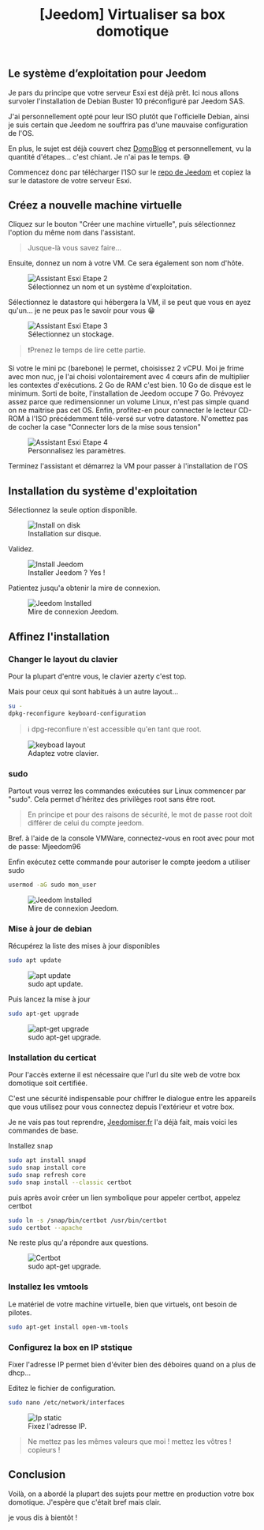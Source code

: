 ﻿---
title: "[Jeedom] Virtualiser sa box domotique"
excerpt: "Installer Jeedom sous Esxi VM a l'aide de l'image officielle."
category: Jeedom
classes: wide
tags: 
  - VMWare	
  - Esxi
  - Jeedom
header:
  teaser: /assets/images/2022-10-26-Esxi-Jeedom-Installation.webp
  image_description: "Jeedom sur Esxi"
---

## Le système d’exploitation pour Jeedom

Je pars du principe que votre serveur Esxi est déjà prêt. Ici nous allons survoler l'installation de Debian Buster 10 préconfiguré par Jeedom SAS.

J'ai personnellement opté pour leur ISO plutôt que l'officielle Debian, ainsi je suis certain que Jeedom ne souffrira pas d'une mauvaise configuration de l'OS.

En plus, le sujet est déjà couvert chez [DomoBlog](https://www.domo-blog.fr/virtualisation-installer-jeedom-debian-9-esxi-vm/) et personnellement, vu la quantité d'étapes... c'est chiant. Je n'ai pas le temps. 😅

Commencez donc par télécharger l’ISO sur le [repo de Jeedom](https://images.jeedom.com/x86-64/) et copiez la sur le datastore de votre serveur Esxi.

## Créez a nouvelle machine virtuelle

Cliquez sur le bouton "Créer une machine virtuelle", puis sélectionnez l'option du même nom dans l'assistant.

> Jusque-là vous savez faire...

Ensuite, donnez un nom à votre VM. Ce sera également son nom d'hôte.

<figure style="width: 500px" class="align-center">
  <img src="{{ site.url }}{{ site.baseurl }}/assets/images/2022-10-23_21h39_48.webp" alt="Assistant Esxi Etape 2">
  <figcaption>Sélectionnez un nom et un système d'exploitation.</figcaption>
</figure>

Sélectionnez le datastore qui hébergera la VM, il se peut que vous en ayez qu'un... je ne peux pas le savoir pour vous 😁

<figure style="width: 500px" class="align-center">
  <img src="{{ site.url }}{{ site.baseurl }}/assets/images/2022-10-23_21h41_44.webp" alt="Assistant Esxi Etape 3">
  <figcaption>Sélectionnez un stockage.</figcaption>
</figure>

> ❗Prenez le temps de lire cette partie.

Si votre le mini pc (barebone) le permet, choisissez 2 vCPU. Moi je frime avec mon nuc, je l'ai choisi volontairement avec 4 cœurs afin de multiplier les contextes d'exécutions.
2 Go de RAM c'est bien.
10 Go de disque est le minimum. Sorti de boite, l'installation de Jeedom occupe 7 Go. Prévoyez assez parce que redimensionner un volume Linux, n'est pas simple quand on ne maitrise pas cet OS.
Enfin, profitez-en pour connecter le lecteur CD-ROM à l'ISO précédemment télé-versé sur votre datastore. N'omettez pas de cocher la case "Connecter lors de la mise sous tension"

<figure style="width: 500px" class="align-center">
  <img src="{{ site.url }}{{ site.baseurl }}/assets/images/2022-10-23_21h44_27.webp" alt="Assistant Esxi Etape 4">
  <figcaption>Personnalisez les paramètres.</figcaption>
</figure>

Terminez l'assistant et démarrez la VM pour passer à l'installation de l'OS

## Installation du système d'exploitation

Sélectionnez la seule option disponible.

<figure style="width: 500px" class="align-center">
  <img src="{{ site.url }}{{ site.baseurl }}/assets/images/2022-10-23_22h22_52.webp" alt="Install on disk">
  <figcaption>Installation sur disque.</figcaption>
</figure>

Validez.

<figure style="width: 500px" class="align-center">
  <img src="{{ site.url }}{{ site.baseurl }}/assets/images/2022-10-23_22h23_15.webp" alt="Install Jeedom ">
  <figcaption>Installer Jeedom ? Yes !</figcaption>
</figure>

Patientez jusqu'a obtenir la mire de connexion.

<figure style="width: 500px" class="align-center">
  <img src="{{ site.url }}{{ site.baseurl }}/assets/images/2022-10-23_22h27_28.webp" alt="Jeedom Installed">
  <figcaption>Mire de connexion Jeedom.</figcaption>
</figure>

## Affinez l'installation

### Changer le layout du clavier

Pour la plupart d'entre vous, le clavier azerty c'est top.

Mais pour ceux qui sont habitués à un autre layout...

```bash
su -
dpkg-reconfigure keyboard-configuration
```

> ℹ️ dpg-reconfiure n'est accessible qu'en tant que root.

<figure style="width: 500px" class="align-center">
  <img src="{{ site.url }}{{ site.baseurl }}/assets/images/2022-10-23_22h42_03.webp" alt="keyboad layout">
  <figcaption>Adaptez votre clavier.</figcaption>
</figure>

### sudo

Partout vous verrez les commandes exécutées sur Linux commencer par "sudo". Cela permet d'héritez des privilèges root sans être root.
> En principe et pour des raisons de sécurité, le mot de passe root doit différer de celui du compte jeedom.

Bref. à l'aide de la console VMWare, connectez-vous en root avec pour mot de passe: Mjeedom96

Enfin exécutez cette commande pour autoriser le compte jeedom a utiliser sudo

```bash
usermod -aG sudo mon_user
```

<figure style="width: 500px" class="align-center">
  <img src="{{ site.url }}{{ site.baseurl }}/assets/images/2022-10-23_23h02_50.webp" alt="Jeedom Installed">
  <figcaption>Mire de connexion Jeedom.</figcaption>
</figure>

### Mise à jour de debian

Récupérez la liste des mises à jour disponibles

```bash
sudo apt update
```

<figure style="width: 500px" class="align-center">
<img src="{{ site.url }}{{ site.baseurl }}/assets/images/2022-10-23_23h06_22.webp" alt="apt update">
  <figcaption>sudo apt update.</figcaption>
</figure>

Puis lancez la mise à jour

```bash
sudo apt-get upgrade
```

<figure style="width: 500px" class="align-center">
<img src="{{ site.url }}{{ site.baseurl }}/assets/images/2022-10-23_23h09_42.webp" alt="apt-get upgrade">
  <figcaption>sudo apt-get upgrade.</figcaption>
</figure>

### Installation du certicat

Pour l'accès externe il est nécessaire que l'url du site web de votre box domotique soit certifiée.

C'est une sécurité indispensable pour chiffrer le dialogue entre les appareils que vous utilisez pour vous connectez depuis l'extérieur et votre box.

Je ne vais pas tout reprendre, [Jeedomiser.fr](https://jeedomiser.fr/article/acceder-a-jeedom-depuis-lexterieur-et-en-https-avec-lets-encrypts-sur-son-raspberry-pi/) l'a déjà fait, mais voici les commandes de base.

Installez snap

```bash
sudo apt install snapd
sudo snap install core
sudo snap refresh core
sudo snap install --classic certbot
```

puis après avoir créer un lien symbolique pour appeler certbot, appelez certbot

```bash
sudo ln -s /snap/bin/certbot /usr/bin/certbot
sudo certbot --apache
```

Ne reste plus qu'a répondre aux questions.

<figure style="width: 500px" class="align-center">
<img src="{{ site.url }}{{ site.baseurl }}/assets/images/2022-10-24_22h55_15.webp" alt="Certbot">
  <figcaption>sudo apt-get upgrade.</figcaption>
</figure>

### Installez les vmtools

Le matériel de votre machine virtuelle, bien que virtuels, ont besoin de pilotes.

```bash
sudo apt-get install open-vm-tools
```

### Configurez la box en IP ststique

Fixer l'adresse IP permet bien d'éviter bien des déboires quand on a plus de dhcp...

Editez le fichier de configuration.

```bash
sudo nano /etc/network/interfaces
```

<figure style="width: 500px" class="align-center">
<img src="{{ site.url }}{{ site.baseurl }}/assets/images/2022-10-27_00h48_24.webp" alt="Ip static">
  <figcaption>Fixez l'adresse IP.</figcaption>
</figure>

> Ne mettez pas les mêmes valeurs que moi ! mettez les vôtres ! copieurs !

## Conclusion

Voilà, on a abordé la plupart des sujets pour mettre en production votre box domotique.
J'espère que c'était bref mais clair.

je vous dis à bientôt !
